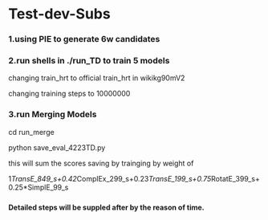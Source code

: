 # Test-dev-Subs

### 1.using PIE  to generate 6w candidates

### 2.run shells  in ./run_TD to train 5 models

changing train_hrt to official train_hrt in wikikg90mV2

changing training steps to 10000000

### 3.run Merging Models

cd run_merge

python save_eval_4223TD.py

this will sum the scores saving by trainging by weight of

1*TransE_849_s+0.42*ComplEx_299_s+0.23*TransE_199_s+0.75*RotatE_399_s+0.25*SimplE_99_s

### 

#### Detailed steps will be suppled after by the reason of time.
